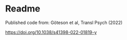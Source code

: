 # Readme

Published code from: Göteson et al, Transl Psych (2022)

https://doi.org/10.1038/s41398-022-01819-y
